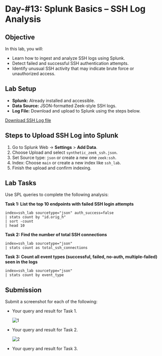 # Day-#13: Splunk Basics – SSH Log Analysis
## Objective
In this lab, you will:

- Learn how to ingest and analyze SSH logs using Splunk.
- Detect failed and successful SSH authentication attempts.
- Identify unusual SSH activity that may indicate brute force or unauthorized access.

## Lab Setup
- **Splunk:** Already installed and accessible.
- **Data Source:** JSON-formatted Zeek-style SSH logs.
- **Log File:** Download and upload to Splunk using the steps below.

[Download SSH Log file](https://github.com/KarthikSArkasali/30-Days-SOC-Challenge/blob/main/Files/ssh_logs.json)

## Steps to Upload SSH Log into Splunk
1. Go to Splunk Web → **Settings** > **Add Data**.
2. Choose Upload and select `synthetic_zeek_ssh.json`.
3. Set Source type: `json` or create a new one `zeek:ssh`.
4. Index: Choose `main` or create a new index like `ssh_lab`.
5. Finish the upload and confirm indexing.

## Lab Tasks
Use SPL queries to complete the following analysis:

**Task 1: List the top 10 endpoints with failed SSH login attempts**

    index=ssh_lab sourcetype="json" auth_success=false
    | stats count by "id.orig_h"
    | sort -count
    | head 10

**Task 2: Find the number of total SSH connections**

    index=ssh_lab sourcetype="json"
    | stats count as total_ssh_connections

**Task 3: Count all event types (successful, failed, no-auth, multiple-failed) seen in the logs**

    index=ssh_lab sourcetype="json"
    | stats count by event_type

## Submission
Submit a screenshot for each of the following:

- Your query and result for Task 1.

  ![1](https://github.com/user-attachments/assets/f9e4eac8-9f3f-4b9f-95d5-5b4a19caad01)

- Your query and result for Task 2.

  ![2](https://github.com/user-attachments/assets/f9bc0809-8a60-4c68-b07c-d95ea3132b0e)

- Your query and result for Task 3.
